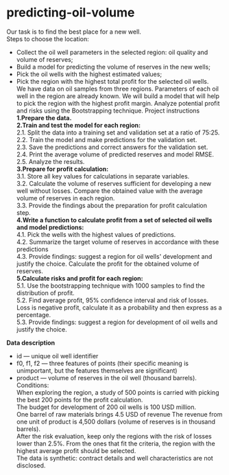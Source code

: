 # predicting-oil-volume
Our task is to find the best place for a new well. \
Steps to choose the location: 
- Collect the oil well parameters in the selected region: oil quality and volume of reserves;
- Build a model for predicting the volume of reserves in the new wells;
- Pick the oil wells with the highest estimated values;
- Pick the region with the highest total profit for the selected oil wells. \
We have data on oil samples from three regions. Parameters of each oil well in the region are already known. We will build a model that will help to pick the region with the highest profit margin. Analyze potential profit and risks using the Bootstrapping technique.
Project instructions \
**1.Prepare the data.** \
**2.Train and test the model for each region:** \
2.1. Split the data into a training set and validation set at a ratio of 75:25. \
2.2. Train the model and make predictions for the validation set. \
2.3. Save the predictions and correct answers for the validation set. \
2.4. Print the average volume of predicted reserves and model RMSE. \
2.5. Analyze the results. \
**3.Prepare for profit calculation:** \
3.1. Store all key values for calculations in separate variables. \
3.2. Calculate the volume of reserves sufficient for developing a new well without losses. Compare the obtained value with the average volume of reserves in each region. \
3.3. Provide the findings about the preparation for profit calculation step. \
**4.Write a function to calculate profit from a set of selected oil wells and model predictions:** \
4.1. Pick the wells with the highest values of predictions. \
4.2. Summarize the target volume of reserves in accordance with these predictions \
4.3. Provide findings: suggest a region for oil wells' development and justify the choice. Calculate the profit for the obtained volume of reserves. \
**5.Calculate risks and profit for each region:** \
5.1. Use the bootstrapping technique with 1000 samples to find the distribution of profit. \
5.2. Find average profit, 95% confidence interval and risk of losses. Loss is negative profit, calculate it as a probability and then express as a percentage. \
5.3. Provide findings: suggest a region for development of oil wells and justify the choice. 

**Data description** 
- id — unique oil well identifier
- f0, f1, f2 — three features of points (their specific meaning is unimportant, but the features themselves are significant)
- product — volume of reserves in the oil well (thousand barrels). \
Conditions: \
When exploring the region, a study of 500 points is carried with picking the best 200 points for the profit calculation. \
The budget for development of 200 oil wells is 100 USD million. \
One barrel of raw materials brings 4.5 USD of revenue The revenue from one unit of product is 4,500 dollars (volume of reserves is in thousand barrels). \
After the risk evaluation, keep only the regions with the risk of losses lower than 2.5%. From the ones that fit the criteria, the region with the highest average profit should be selected. \
The data is synthetic: contract details and well characteristics are not disclosed. 
